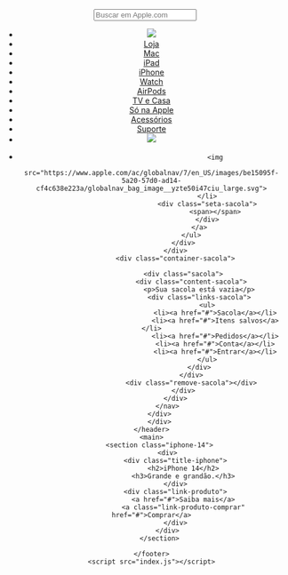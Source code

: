 <!DOCTYPE html>
<html lang="pt-br">

<head>
    <meta charset="UTF-8">
    <meta http-equiv="X-UA-Compatible" content="IE=edge">
    <meta name="viewport" content="width=device-width, initial-scale=1.0">
    <link rel="stylesheet" href="./style.css">
    <link rel="shortcut icon"
        href="https://t0.gstatic.com/faviconV2?client=SOCIAL&type=FAVICON&fallback_opts=TYPE,SIZE,URL&url=http://apple.com&size=16">
    <title>Apple (Brasil)</title>
</head>

<body>
    <header class="header">
        <div class="limited-area contain-header">
            <nav class="nav-header">
                <div class="menu">
                    <div class="pesquisa-menu">
                        <input type="text" placeholder="Buscar em Apple.com">
                    </div>
                    <div class="links-menu">
                        <ul class="ul-pesquisa">
                            <div class="btn-menu">
                                <span></span>
                                <span></span>
                            </div>
                            <a class="svg-apple" href="index.html">
                                <li>
                                    <img
                                        src="https://www.apple.com/ac/globalnav/7/en_US/images/be15095f-5a20-57d0-ad14-cf4c638e223a/globalnav_apple_image__b5er5ngrzxqq_large.svg">
                                </li>
                            </a>
                            <a href="#">
                                <li>Loja</li>
                            </a>
                            <a href="#">
                                <li>Mac</li>
                            </a>
                            <a href="#">
                                <li>iPad</li>
                            </a>
                            <a href="#">
                                <li>iPhone</li>
                            </a>
                            <a href="#">
                                <li>Watch</li>
                            </a>
                            <a href="#">
                                <li>AirPods</li>
                            </a>
                            <a href="#">
                                <li>TV e Casa</li>
                            </a>
                            <a href="#">
                                <li>Só na Apple</li>
                            </a>
                            <a href="#">
                                <li>Acessórios</li>
                            </a>
                            <a class="last-nav-mobile" href="#">
                                <li>Suporte</li>
                            </a>
                            <a class="svg-pesquisa" href="#">
                                <li class="pesquisa">
                                    <img class="svg-pesquisa"
                                        src="https://www.apple.com/ac/globalnav/7/en_US/images/be15095f-5a20-57d0-ad14-cf4c638e223a/globalnav_search_image__cbllq1gkias2_large.svg">
                                </li>
                            </a>
                            <a class="svg-sacola">
                                <li>

                                    <img
                                        src="https://www.apple.com/ac/globalnav/7/en_US/images/be15095f-5a20-57d0-ad14-cf4c638e223a/globalnav_bag_image__yzte50i47ciu_large.svg">
                                </li>
                                <div class="seta-sacola">
                                    <span></span>
                                </div>
                            </a>
                        </ul>
                    </div>
                </div>
                <div class="container-sacola">

                    <div class="sacola">
                        <div class="content-sacola">
                            <p>Sua sacola está vazia</p>
                            <div class="links-sacola">
                                <ul>
                                    <li><a href="#">Sacola</a></li>
                                    <li><a href="#">Itens salvos</a></li>
                                    <li><a href="#">Pedidos</a></li>
                                    <li><a href="#">Conta</a></li>
                                    <li><a href="#">Entrar</a></li>
                                </ul>
                            </div>
                        </div>
                        <div class="remove-sacola"></div>
                    </div>
                </div>
            </nav>
        </div>
        </div>
    </header>
    <main>
        <section class="iphone-14">
            <div>
                <div class="title-iphone">
                    <h2>iPhone 14</h2>
                    <h3>Grande e grandão.</h3>
                </div>
                <div class="link-produto">
                    <a href="#">Saiba mais</a>
                    <a class="link-produto-comprar" href="#">Comprar</a>
                </div>
            </div>
        </section>
        
    </footer>
    <script src="index.js"></script>
</body>

</html>
